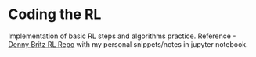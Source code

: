 # Coding the RL 
Implementation of basic RL steps and algorithms practice.
Reference -[Denny Britz RL Repo](https://github.com/dennybritz/reinforcement-learning) with my personal snippets/notes in jupyter notebook.
 
